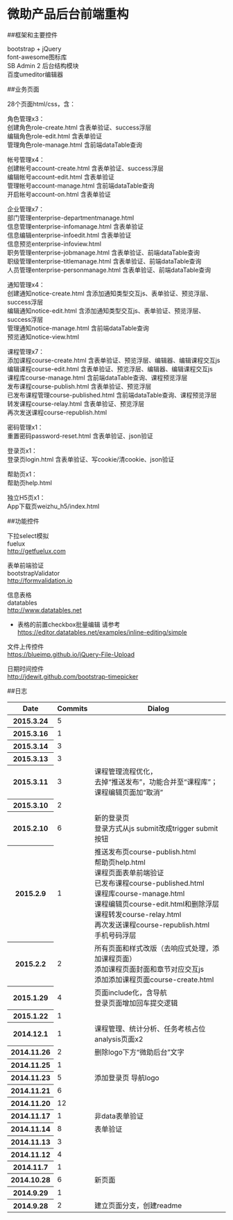 微助产品后台前端重构
==========

##框架和主要控件

bootstrap + jQuery  
font-awesome图标库  
SB Admin 2 后台结构模块  
百度umeditor编辑器

##业务页面

28个页面html/css，含：

角色管理x3：  
创建角色role-create.html  含表单验证、success浮层  
编辑角色role-edit.html  含表单验证  
管理角色role-manage.html  含前端dataTable查询

帐号管理x4：  
创建帐号account-create.html  含表单验证、success浮层  
编辑帐号account-edit.html  含表单验证  
管理帐号account-manage.html  含前端dataTable查询  
开启帐号account-on.html  含表单验证

企业管理x7：  
部门管理enterprise-departmentmanage.html  
信息管理enterprise-infomanage.html  含表单验证  
信息编辑enterprise-infoedit.html  含表单验证  
信息预览enterprise-infoview.html  
职务管理enterprise-jobmanage.html  含表单验证、前端dataTable查询  
职级管理enterprise-titlemanage.html  含表单验证、前端dataTable查询  
人员管理enterprise-personmanage.html  含表单验证、前端dataTable查询

通知管理x4：  
创建通知notice-create.html  含添加通知类型交互js、表单验证、预览浮层、success浮层  
编辑通知notice-edit.html  含添加通知类型交互js、表单验证、预览浮层、success浮层  
管理通知notice-manage.html  含前端dataTable查询  
预览通知notice-view.html

课程管理x7：  
添加课程course-create.html  含表单验证、预览浮层、编辑器、编辑课程交互js  
编辑课程course-edit.html  含表单验证、预览浮层、编辑器、编辑课程交互js  
课程库course-manage.html  含前端dataTable查询、课程预览浮层  
发布课程course-publish.html  含表单验证、预览浮层  
已发布课程管理course-published.html  含前端dataTable查询、课程预览浮层  
转发课程course-relay.html  含表单验证、预览浮层  
再次发送课程course-republish.html

密码管理x1：  
重置密码password-reset.html 含表单验证、json验证

登录页x1：  
登录页login.html  含表单验证、写cookie/清cookie、json验证

帮助页x1：  
帮助页help.html

独立H5页x1：  
App下载页weizhu_h5/index.html

##功能控件

下拉select模拟  
fuelux  
http://getfuelux.com

表单前端验证  
bootstrapValidator  
http://formvalidation.io

信息表格  
datatables  
http://www.datatables.net  
* 表格的前置checkbox批量编辑 请参考 https://editor.datatables.net/examples/inline-editing/simple

文件上传控件  
https://blueimp.github.io/jQuery-File-Upload

日期时间控件  
http://jdewit.github.com/bootstrap-timepicker

##日志

<table>
<thead>
<th>Date</th>
<th>Commits</th>
<th>Dialog</th>
</thead>
<tbody>
<tr>
<th>2015.3.24</th>
<td>5</td>
<td></td>
</tr>

<tr>
<th>2015.3.16</th>
<td>1</td>
<td></td>
</tr>

<tr>
<th>2015.3.14</th>
<td>3</td>
<td></td>
</tr>

<tr>
<th>2015.3.13</th>
<td>3</td>
<td></td>
</tr>

<tr>
<th>2015.3.11</th>
<td>3</td>
<td>课程管理流程优化， <br />
	去掉“推送发布”，功能合并至“课程库”； <br />
	课程编辑页面加“取消”  </td>
</tr>

<tr>
<th>2015.3.10</th>
<td>2</td>
<td></td>
</tr>

<tr>
<th>2015.2.10</th>
<td>6</td>
<td>新的登录页 <br />
	登录方式从js submit改成trigger submit按钮 </td>
</tr>

<tr>
<th>2015.2.9</th>
<td>1</td>
<td>推送发布页course-publish.html <br />
	帮助页help.html <br />
	课程页面表单前端验证 <br />
	已发布课程course-published.html <br />
	课程库course-manage.html <br />
	课程编辑页course-edit.html和删除浮层 <br />
	课程转发course-relay.html <br />
	再次发送课程course-republish.html <br />
	手机号码浮层</td>
</tr>

<tr>
<th>2015.2.2</th>
<td>2</td>
<td>所有页面和样式改版（去响应式处理，添加课程页面） <br />
	添加课程页面封面和章节对应交互js <br />
	添加添加课程页面course-create.html </td>
</tr>

<tr>
<th>2015.1.29</th>
<td>4</td>
<td>页面include化，含导航 <br />
	登录页面增加回车提交逻辑</td>
</tr>

<tr>
<th>2015.1.22</th>
<td>1</td>
<td></td>
</tr>

<tr>
<th>2014.12.1</th>
<td>1</td>
<td>课程管理、统计分析、任务考核占位 <br />
	analysis页面x2 </td>
</tr>

<tr>
<th>2014.11.26</th>
<td>2</td>
<td>删除logo下方“微助后台”文字</td>
</tr>

<tr>
<th>2014.11.25</th>
<td>1</td>
<td></td>
</tr>

<tr>
<th>2014.11.23</th>
<td>5</td>
<td>添加登录页 导航logo</td>
</tr>

<tr>
<th>2014.11.21</th>
<td>6</td>
<td></td>
</tr>

<tr>
<th>2014.11.20</th>
<td>12</td>
<td></td>
</tr>

<tr>
<th>2014.11.17</th>
<td>1</td>
<td>非data表单验证</td>
</tr>

<tr>
<th>2014.11.14</th>
<td>8</td>
<td>表单验证</td>
</tr>

<tr>
<th>2014.11.13</th>
<td>3</td>
<td></td>
</tr>

<tr>
<th>2014.11.12</th>
<td>4</td>
<td></td>
</tr>

<tr>
<th>2014.11.7</th>
<td>1</td>
<td></td>
</tr>

<tr>
<th>2014.10.28</th>
<td>6</td>
<td>新页面</td>
</tr>

<tr>
<th>2014.9.29</th>
<td>1</td>
<td></td>
</tr>

<tr>
<th>2014.9.28</th>
<td>2</td>
<td>建立页面分支，创建readme</td>
</tr>
</tbody>
</table>
